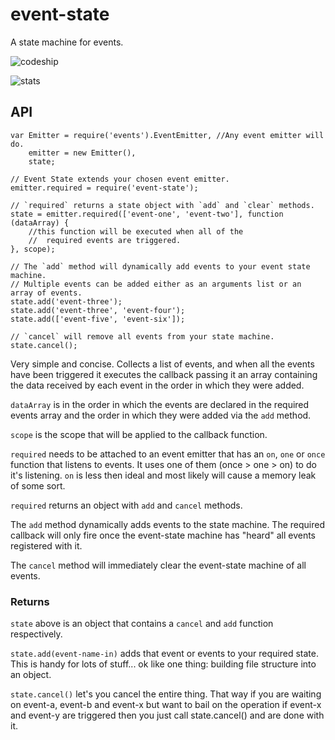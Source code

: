 # event-state

A state machine for events.

![codeship](https://codeship.com/projects/73c90930-9c53-0132-6219-263ab955f60c/status?branch=master
)

![stats](https://nodei.co/npm/event-state.png?downloadRank=true&stars=true)


## API

```
var Emitter = require('events').EventEmitter, //Any event emitter will do.
    emitter = new Emitter(),
	state;

// Event State extends your chosen event emitter.
emitter.required = require('event-state');

// `required` returns a state object with `add` and `clear` methods.
state = emitter.required(['event-one', 'event-two'], function (dataArray) {
	//this function will be executed when all of the
	//	required events are triggered.
}, scope);

// The `add` method will dynamically add events to your event state machine.
// Multiple events can be added either as an arguments list or an array of events.
state.add('event-three');
state.add('event-three', 'event-four');
state.add(['event-five', 'event-six']);

// `cancel` will remove all events from your state machine.
state.cancel();
```

Very simple and concise. Collects a list of events, and when all the events have been triggered it executes the callback passing it an array containing the data received by each event in the order in which they were added.

`dataArray` is in the order in which the events are declared in the required events array and the order in which they were added via the `add` method.

`scope` is the scope that will be applied to the callback function.

`required` needs to be attached to an event emitter that has an `on`, `one` or `once` function that listens to events. It uses one of them (once > one > on) to do it's listening. `on` is less then ideal and most likely will cause a memory leak of some sort.

`required` returns an object with `add` and `cancel` methods.

The `add` method dynamically adds events to the state machine. The required callback will only fire once the event-state machine has "heard" all events registered with it.

The `cancel` method will immediately clear the event-state machine of all events.

### Returns
`state` above is an object that contains a `cancel` and `add` function respectively.

`state.add(event-name-in)` adds that event or events to your required state. This is handy for lots of stuff... ok like one thing: building file structure into an object.

`state.cancel()` let's you cancel the entire thing. That way if you are waiting on event-a, event-b and event-x but want to bail on the operation if event-x and event-y are triggered then you just call state.cancel() and are done with it.

